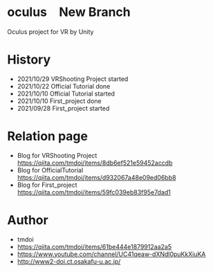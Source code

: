 # oculus　New Branch
 Oculus project for VR by Unity
# History
- 2021/10/29 VRShooting Project started
- 2021/10/22 Official Tutorial done
- 2021/10/10 Official Tutorial started
- 2021/10/10 First_project done 
- 2021/09/28 First_project started

# Relation page
- Blog for VRShooting Project https://qiita.com/tmdoi/items/8db6ef521e59452accdb
- Blog for OfficialTutorial https://qiita.com/tmdoi/items/d932067a48e09ed06bb8
- Blog for First_project https://qiita.com/tmdoi/items/59fc039eb83f95e7dad1

# Author
- tmdoi 
- https://qiita.com/tmdoi/items/61be444e1879912aa2a5
- https://www.youtube.com/channel/UC41qeaw-dXNdl0puKkXiuKA
- http://www2-doi.ct.osakafu-u.ac.jp/

